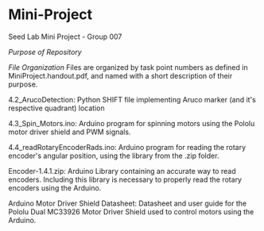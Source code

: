 # Mini-Project
Seed Lab Mini Project - Group 007

_Purpose of Repository_




_File Organization_
Files are organized by task point numbers as defined in MiniProject.handout.pdf, and named with a short description of their purpose.

4.2_ArucoDetection: Python SHIFT file implementing Aruco marker (and it's respective quadrant) location

4.3_Spin_Motors.ino: Arduino program for spinning motors using the Pololu motor driver shield and PWM signals. 

4.4_readRotaryEncoderRads.ino: Arduino program for reading the rotary encoder's angular position, using the library from the .zip folder. 

Encoder-1.4.1.zip: Arduino Library containing an accurate way to read encoders. Including this library is necessary to properly read the rotary   encoders using the Arduino.   

Arduino Motor Driver Shield Datasheet: Datasheet and user guide for the Pololu Dual MC33926 Motor Driver Shield used to control motors using the Arduino.
